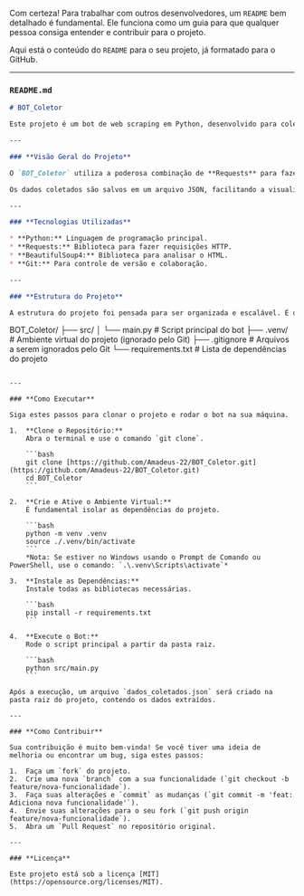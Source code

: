 Com certeza\! Para trabalhar com outros desenvolvedores, um `README` bem detalhado é fundamental. Ele funciona como um guia para que qualquer pessoa consiga entender e contribuir para o projeto.

Aqui está o conteúdo do `README` para o seu projeto, já formatado para o GitHub.

-----

### **`README.md`**

```markdown
# BOT_Coletor

Este projeto é um bot de web scraping em Python, desenvolvido para coletar dados de diferentes sites educacionais. O objetivo é demonstrar o uso de bibliotecas de raspagem de dados e a criação de um fluxo de coleta automatizado.

---

### **Visão Geral do Projeto**

O `BOT_Coletor` utiliza a poderosa combinação de **Requests** para fazer requisições HTTP e **BeautifulSoup** para analisar o conteúdo HTML, extraindo informações como títulos, links e textos.

Os dados coletados são salvos em um arquivo JSON, facilitando a visualização e o processamento posterior.

---

### **Tecnologias Utilizadas**

* **Python:** Linguagem de programação principal.
* **Requests:** Biblioteca para fazer requisições HTTP.
* **BeautifulSoup4:** Biblioteca para analisar o HTML.
* **Git:** Para controle de versão e colaboração.

---

### **Estrutura do Projeto**

A estrutura do projeto foi pensada para ser organizada e escalável. É o modelo padrão para projetos em Python, facilitando a contribuição de outros desenvolvedores.

```

BOT\_Coletor/
├── src/
│   └── main.py              \# Script principal do bot
├── .venv/                   \# Ambiente virtual do projeto (ignorado pelo Git)
├── .gitignore               \# Arquivos a serem ignorados pelo Git
└── requirements.txt         \# Lista de dependências do projeto

````

---

### **Como Executar**

Siga estes passos para clonar o projeto e rodar o bot na sua máquina.

1.  **Clone o Repositório:**
    Abra o terminal e use o comando `git clone`.

    ```bash
    git clone [https://github.com/Amadeus-22/BOT_Coletor.git](https://github.com/Amadeus-22/BOT_Coletor.git)
    cd BOT_Coletor
    ```

2.  **Crie e Ative o Ambiente Virtual:**
    É fundamental isolar as dependências do projeto.

    ```bash
    python -m venv .venv
    source ./.venv/bin/activate
    ```
    *Nota: Se estiver no Windows usando o Prompt de Comando ou PowerShell, use o comando: `.\.venv\Scripts\activate`*

3.  **Instale as Dependências:**
    Instale todas as bibliotecas necessárias.

    ```bash
    pip install -r requirements.txt
    ```

4.  **Execute o Bot:**
    Rode o script principal a partir da pasta raiz.

    ```bash
    python src/main.py
    ```

Após a execução, um arquivo `dados_coletados.json` será criado na pasta raiz do projeto, contendo os dados extraídos.

---

### **Como Contribuir**

Sua contribuição é muito bem-vinda! Se você tiver uma ideia de melhoria ou encontrar um bug, siga estes passos:

1.  Faça um `fork` do projeto.
2.  Crie uma nova `branch` com a sua funcionalidade (`git checkout -b feature/nova-funcionalidade`).
3.  Faça suas alterações e `commit` as mudanças (`git commit -m 'feat: Adiciona nova funcionalidade'`).
4.  Envie suas alterações para o seu fork (`git push origin feature/nova-funcionalidade`).
5.  Abra um `Pull Request` no repositório original.

---

### **Licença**

Este projeto está sob a licença [MIT](https://opensource.org/licenses/MIT).
````
